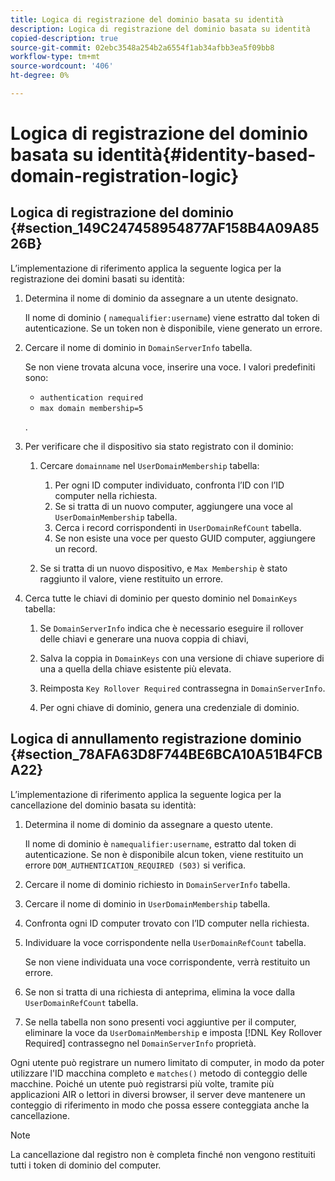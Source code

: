 ```yaml
---
title: Logica di registrazione del dominio basata su identità
description: Logica di registrazione del dominio basata su identità
copied-description: true
source-git-commit: 02ebc3548a254b2a6554f1ab34afbb3ea5f09bb8
workflow-type: tm+mt
source-wordcount: '406'
ht-degree: 0%

---
```


# Logica di registrazione del dominio basata su identità{#identity-based-domain-registration-logic}

## Logica di registrazione del dominio {#section_149C247458954877AF158B4A09A8526B}

L’implementazione di riferimento applica la seguente logica per la registrazione dei domini basati su identità:

1. Determina il nome di dominio da assegnare a un utente designato.

   Il nome di dominio ( `namequalifier:username`) viene estratto dal token di autenticazione. Se un token non è disponibile, viene generato un errore.
1. Cercare il nome di dominio in `DomainServerInfo` tabella.

   Se non viene trovata alcuna voce, inserire una voce. I valori predefiniti sono:

   * `authentication required`
   * `max domain membership=5`

   .

1. Per verificare che il dispositivo sia stato registrato con il dominio:

   1. Cercare `domainname` nel `UserDomainMembership` tabella:

      1. Per ogni ID computer individuato, confronta l’ID con l’ID computer nella richiesta.
      1. Se si tratta di un nuovo computer, aggiungere una voce al `UserDomainMembership` tabella.
      1. Cerca i record corrispondenti in `UserDomainRefCount` tabella.
      1. Se non esiste una voce per questo GUID computer, aggiungere un record.

   1. Se si tratta di un nuovo dispositivo, e `Max Membership` è stato raggiunto il valore, viene restituito un errore.

1. Cerca tutte le chiavi di dominio per questo dominio nel `DomainKeys` tabella:

   1. Se `DomainServerInfo` indica che è necessario eseguire il rollover delle chiavi e generare una nuova coppia di chiavi,
   1. Salva la coppia in `DomainKeys` con una versione di chiave superiore di una a quella della chiave esistente più elevata.
   1. Reimposta `Key Rollover Required` contrassegna in `DomainServerInfo`.

   1. Per ogni chiave di dominio, genera una credenziale di dominio.

## Logica di annullamento registrazione dominio {#section_78AFA63D8F744BE6BCA10A51B4FCBA22}

L’implementazione di riferimento applica la seguente logica per la cancellazione del dominio basata su identità:

1. Determina il nome di dominio da assegnare a questo utente.

   Il nome di dominio è `namequalifier:username`, estratto dal token di autenticazione. Se non è disponibile alcun token, viene restituito un errore `DOM_AUTHENTICATION_REQUIRED (503)` si verifica.
1. Cercare il nome di dominio richiesto in `DomainServerInfo` tabella.
1. Cercare il nome di dominio in `UserDomainMembership` tabella.
1. Confronta ogni ID computer trovato con l’ID computer nella richiesta.
1. Individuare la voce corrispondente nella `UserDomainRefCount` tabella.

   Se non viene individuata una voce corrispondente, verrà restituito un errore.

1. Se non si tratta di una richiesta di anteprima, elimina la voce dalla `UserDomainRefCount` tabella.
1. Se nella tabella non sono presenti voci aggiuntive per il computer, eliminare la voce da `UserDomainMembership` e imposta [!DNL Key Rollover Required] contrassegno nel `DomainServerInfo` proprietà.

Ogni utente può registrare un numero limitato di computer, in modo da poter utilizzare l&#39;ID macchina completo e `matches()` metodo di conteggio delle macchine. Poiché un utente può registrarsi più volte, tramite più applicazioni AIR o lettori in diversi browser, il server deve mantenere un conteggio di riferimento in modo che possa essere conteggiata anche la cancellazione.

>[!NOTE]
>
>La cancellazione dal registro non è completa finché non vengono restituiti tutti i token di dominio del computer.
